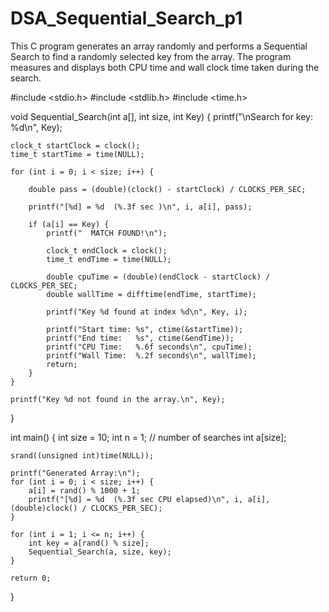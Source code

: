 # DSA_Sequential_Search_p1
This C program generates an array  randomly  and performs a Sequential Search  to find a randomly selected key from the array. The program measures and displays both CPU time and wall clock time taken during the search.


#include <stdio.h>
#include <stdlib.h>
#include <time.h>

void Sequential_Search(int a[], int size, int Key)
{
    printf("\nSearch for key: %d\n", Key);

    clock_t startClock = clock();
    time_t startTime = time(NULL);

    for (int i = 0; i < size; i++) {
    
        double pass = (double)(clock() - startClock) / CLOCKS_PER_SEC;

        printf("[%d] = %d  (%.3f sec )\n", i, a[i], pass);

        if (a[i] == Key) {
            printf("  MATCH FOUND!\n");

            clock_t endClock = clock();
            time_t endTime = time(NULL);

            double cpuTime = (double)(endClock - startClock) / CLOCKS_PER_SEC;
            double wallTime = difftime(endTime, startTime);

            printf("Key %d found at index %d\n", Key, i);
      
            printf("Start time: %s", ctime(&startTime));  
            printf("End time:   %s", ctime(&endTime));
            printf("CPU Time:   %.6f seconds\n", cpuTime);
            printf("Wall Time:  %.2f seconds\n", wallTime);
            return;
        }
    }

    printf("Key %d not found in the array.\n", Key);

}

int main() 
{
    int size = 10;
    int n = 1;  // number of searches
    int a[size];

    srand((unsigned int)time(NULL));

    printf("Generated Array:\n");
    for (int i = 0; i < size; i++) {
        a[i] = rand() % 1000 + 1;
        printf("[%d] = %d  (%.3f sec CPU elapsed)\n", i, a[i], (double)clock() / CLOCKS_PER_SEC);
    }

    for (int i = 1; i <= n; i++) {
        int key = a[rand() % size];
        Sequential_Search(a, size, key);
    }

    return 0;
}
